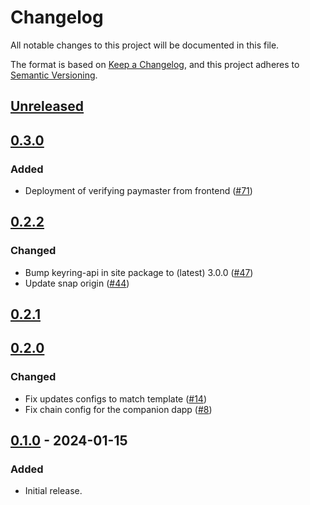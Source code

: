 # Changelog

All notable changes to this project will be documented in this file.

The format is based on [Keep a Changelog](https://keepachangelog.com/en/1.0.0/),
and this project adheres to [Semantic Versioning](https://semver.org/spec/v2.0.0.html).

## [Unreleased]

## [0.3.0]

### Added

- Deployment of verifying paymaster from frontend ([#71](https://github.com/MetaMask/snap-account-abstraction-keyring/pull/71))

## [0.2.2]

### Changed

- Bump keyring-api in site package to (latest) 3.0.0 ([#47](https://github.com/MetaMask/snap-account-abstraction-keyring/pull/47))
- Update snap origin ([#44](https://github.com/MetaMask/snap-account-abstraction-keyring/pull/44))

## [0.2.1]

## [0.2.0]

### Changed

- Fix updates configs to match template ([#14](https://github.com/MetaMask/snap-account-abstraction-keyring/pull/14))
- Fix chain config for the companion dapp ([#8](https://github.com/MetaMask/snap-account-abstraction-keyring/pull/8))

## [0.1.0] - 2024-01-15

### Added

- Initial release.

[Unreleased]: https://github.com/MetaMask/snap-account-abstraction-keyring/compare/v0.3.0...HEAD
[0.3.0]: https://github.com/MetaMask/snap-account-abstraction-keyring/compare/v0.2.2...v0.3.0
[0.2.2]: https://github.com/MetaMask/snap-account-abstraction-keyring/compare/v0.2.1...v0.2.2
[0.2.1]: https://github.com/MetaMask/snap-account-abstraction-keyring/compare/v0.2.0...v0.2.1
[0.2.0]: https://github.com/MetaMask/snap-account-abstraction-keyring/compare/v0.1.0...v0.2.0
[0.1.0]: https://github.com/MetaMask/snap-account-abstraction-keyring/releases/tag/v0.1.0
